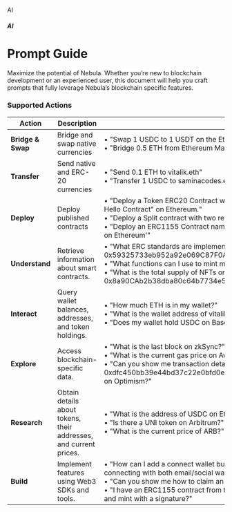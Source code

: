 AI

##### AI

# Prompt Guide

Maximize the potential of Nebula. Whether you’re new to blockchain development or an experienced user, this document will help you craft prompts that fully leverage Nebula’s blockchain specific features.

### Supported Actions

| **Action** | **Description** | **Examples** |
| --- | --- | --- |
| **Bridge & Swap** | Bridge and swap native currencies | • "Swap 1 USDC to 1 USDT on the Ethereum Mainnet"<br>• "Bridge 0.5 ETH from Ethereum Mainnet to Polygon" |
| **Transfer** | Send native and ERC-20 currencies | • "Send 0.1 ETH to vitalik.eth"<br>• "Transfer 1 USDC to saminacodes.eth on Base" |
| **Deploy** | Deploy published contracts | • "Deploy a Token ERC20 Contract with name "Hello World" and description "My Hello Contract" on Ethereum."<br>• "Deploy a Split contract with two recipients."<br>• "Deploy an ERC1155 Contract named 'Hello World' with description 'Hello badges on Ethereum'" |
| **Understand** | Retrieve information about smart contracts. | • "What ERC standards are implemented by contract address 0x59325733eb952a92e069C87F0A6168b29E80627f on Ethereum?"<br>• "What functions can I use to mint more of my contract's NFTs?"<br>• "What is the total supply of NFTs on 0x8a90CAb2b38dba80c64b7734e58Ee1dB38B8992e?" |
| **Interact** | Query wallet balances, addresses, and token holdings. | • "How much ETH is in my wallet?"<br>• "What is the wallet address of vitalik.eth?"<br>• "Does my wallet hold USDC on Base?" |
| **Explore** | Access blockchain-specific data. | • "What is the last block on zkSync?"<br>• "What is the current gas price on Avalanche C-Chain?"<br>• "Can you show me transaction details for 0xdfc450bb39e44bd37c22e0bfd0e5212edbea571e4e534d87b5cbbf06f10b9e04 on Optimism?" |
| **Research** | Obtain details about tokens, their addresses, and current prices. | • "What is the address of USDC on Ethereum?"<br>• "Is there a UNI token on Arbitrum?"<br>• "What is the current price of ARB?" |
| **Build** | Implement features using Web3 SDKs and tools. | • "How can I add a connect wallet button to my web app? I want to support users connecting with both email/social wallets and MetaMask and use smart wallets."<br>• "Can you show me how to claim an NFT from an ERC721 using TypeScript?"<br>• "I have an ERC1155 contract from thirdweb. Can you show me how to generate and mint with a signature?" |